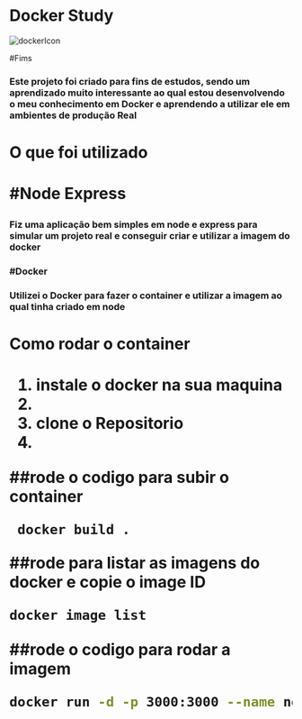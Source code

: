 <h1>Docker Study</h1>  

![dockerIcon](https://github.com/JonathaCoder/DockerStudy/assets/123656886/41e6655a-30fc-4828-97bd-bbb8694d4ac1)


#Fims 

<h3>Este projeto foi criado para fins de estudos,  sendo um aprendizado muito interessante ao qual estou desenvolvendo o meu conhecimento em Docker e
aprendendo a utilizar ele em ambientes de produção Real
<h3/>

<h1>O que foi utilizado<h1/>

#Node Express 

<h3>Fiz uma aplicação bem simples em node e express para simular um projeto real e conseguir criar e utilizar a imagem do docker<h3/>

#Docker 

<h3> Utilizei o Docker para fazer o container e utilizar a imagem ao qual tinha criado em node <h3/>

<h1>Como rodar o container <h1/>


<ol>
    <li>instale o docker na sua maquina <li/>      
    <li>clone o Repositorio<li/>
</ol>
  ##rode o codigo para subir o container 
   
     docker build . 

##rode para listar as imagens do docker e copie o image ID

```sh
docker image list 
```

##rode o codigo para rodar a imagem 

```sh
docker run -d -p 3000:3000 --name nome-quevocequiser image ID
```
